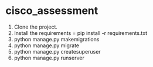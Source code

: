 # cisco_assessment

1) Clone the project.
2) Install the requirements = pip install -r requirements.txt
3) python manage.py makemigrations
4) python manage.py migrate
5) python manage.py createsuperuser
6) python manage.py runserver 